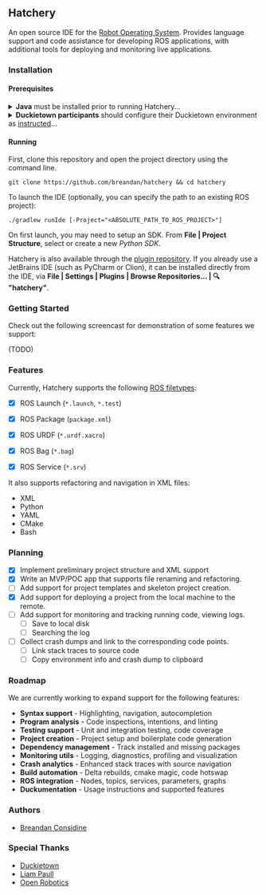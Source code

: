 ## Hatchery

An open source IDE for the [Robot Operating System](http://www.ros.org/). Provides language support and code assistance for developing ROS applications, with additional tools for deploying and monitoring live applications.

### Installation

#### Prerequisites

<details> 
<summary><b>Java</b> must be installed prior to running Hatchery...</summary> 

Hatchery requires a JRE or JDK. First check you have one installed: `java -version`
 
[JDK 8](http://openjdk.java.net/install/) or higher is sufficient. Ubuntu/Debian: `sudo apt-get install openjdk-8-jdk`
</details>

<details> 
<summary><b>Duckietown participants</b> should configure their Duckietown environment as <a href="http://book.duckietown.org/">instructed</a>...</summary> 

Ensure `echo $DUCKIETOWN_ROOT` returns the correct path to your [Duckietown directory](https://github.com/duckietown/software).

If not, you should first run `source environment.sh` from inside the Duckietown software directory.

Hatchery will use `DUCKIETOWN_ROOT` as the default project directory, so you can omit the `-Project` flag below. 
</details>

#### Running

First, clone this repository and open the project directory using the command line.

`git clone https://github.com/breandan/hatchery && cd hatchery`

To launch the IDE (optionally, you can specify the path to an existing ROS project):

`./gradlew runIde [-Project="<ABSOLUTE_PATH_TO_ROS_PROJECT>"]`

On first launch, you may need to setup an SDK. From **File | Project Structure**, select or create a new *Python SDK*.

Hatchery is also available through the [plugin repository](https://plugins.jetbrains.com/plugin/10290-hatchery). If you already use a JetBrains IDE (such as PyCharm or Clion), it can be installed directly from the IDE, via **File | Settings | Plugins | Browse Repositories... | :mag: "hatchery"**. 

### Getting Started

Check out the following screencast for demonstration of some features we support:

(TODO)

### Features 

Currently, Hatchery supports the following [ROS filetypes](https://wiki.wpi.edu/robotics/ROS_File_Types):

- [x] ROS Launch (`*.launch`, `*.test`)
<!--
    -[x] Syntax highlighting
    -[x] Resource references (`$(find <directory>)...`)
-->
- [x] ROS Package (`package.xml`)
<!--
    -[x] Syntax highlighting
    -[x] Package references (`<build_depend>`, `<test_depend>`, `<run_depend>`)
-->
- [x] ROS URDF (`*.urdf.xacro`)
<!--
    -[x] Syntax highlighting
    -[x] Resource references (`$(find <directory>)...`)
-->
- [x] ROS Bag (`*.bag`)
<!--
    -[ ] Live logfile tracking
- [x] ROS Message (`*.msg`)
<!--
    -[x] Syntax highlighting
-->
- [x] ROS Service (`*.srv`)

It also supports refactoring and navigation in XML files:

* XML
* Python
* YAML
* CMake
* Bash

### Planning

- [x] Implement preliminary project structure and XML support
- [x] Write an MVP/POC app that supports file renaming and refactoring.
- [ ] Add support for project templates and skeleton project creation.
- [x] Add support for deploying a project from the local machine to the remote.
- [ ] Add support for monitoring and tracking running code, viewing logs.
    - [ ] Save to local disk
    - [ ] Searching the log
- [ ] Collect crash dumps and link to the corresponding code points.
    - [ ] Link stack traces to source code
    - [ ] Copy environment info and crash dump to clipboard

### Roadmap

We are currently working to expand support for the following features:

* **Syntax support** - Highlighting, navigation, autocompletion
* **Program analysis** - Code inspections, intentions, and linting
* **Testing support** - Unit and integration testing, code coverage
* **Project creation** - Project setup and boilerplate code generation
* **Dependency management** - Track installed and missing packages
* **Monitoring utils** - Logging, diagnostics, profiling and visualization
* **Crash analytics** - Enhanced stack traces with source navigation
* **Build automation** - Delta rebuilds, cmake magic, code hotswap
* **ROS integration** - Nodes, topics, services, parameters, graphs
* **Duckumentation** - Usage instructions and supported features

### Authors

* [Breandan Considine](https://github.com/breandan)

### Special Thanks

* [Duckietown](https://duckietown.org)
* [Liam Paull](https://github.com/liampaull)
* [Open Robotics](https://www.openrobotics.org/)